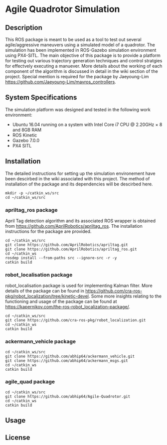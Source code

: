 # Agile Quadrotor Simulation

## Description
This ROS package is meant to be used as a tool to test out several agile/aggressive maneuvers using a simulated model of a 
quadrotor. The simulation has been implemented in ROS-Gazebo simulation environment using PX4-SITL. The main objective of
this package is to provide a platform for testing out various trajectory generation techniques and control stratgies for
effectvely executing a manuever. More details about the working of each component of the algorithm is discussed in detail
in the wiki section of the project. Special mention is required for the package by Jaeyoung-Lim https://github.com/Jaeyoung-Lim/mavros_controllers. 

## System Specifications
The simulation platform was designed and tested in the following work environment:
* Ubuntu 16.04 running on a system with Intel Core i7 CPU @ 2.20GHz × 8 and 8GB RAM
* ROS Kinetic
* Gazebo 7.0.0
* PX4 SITL 


## Installation
The detailed instructions for setting up the simulation environement have been descirbed in the wiki associated with this project. The method of installation of the package and its dependencies will be descirbed here.

```shell
mkdir -p ~/catkin_ws/src
cd ~/catkin_ws/src  
```
### apriltag_ros package
April Tag detection algorithm and its associated ROS wrapper is obtained from https://github.com/AprilRobotics/apriltag_ros. The installation instructions for the package are provided.
```shell
cd ~/catkin_ws/src  
git clone https://github.com/AprilRobotics/apriltag.git
git clone https://github.com/AprilRobotics/apriltag_ros.git
cd ~/catkin_ws 
rosdep install --from-paths src --ignore-src -r -y
catkin build
```

### robot_localisation package
robot_localisation package is used for implementing Kalman filter. More details of the package can be found in https://github.com/cra-ros-pkg/robot_localization/tree/kinetic-devel. Some more insights relating to the functioning and usage of the package can be found at https://kapernikov.com/the-ros-robot_localization-package/. 

```shell
cd ~/catkin_ws/src  
git clone https://github.com/cra-ros-pkg/robot_localization.git
cd ~/catkin_ws 
catkin build
```

### ackermann_vehicle package

```shell
cd ~/catkin_ws/src  
git clone https://github.com/abhip64/ackermann_vehicle.git
git clone https://github.com/abhip64/ackermann_msgs.git
cd ~/catkin_ws 
catkin build
```

### agile_quad package
```shell
cd ~/catkin_ws/src  
git clone https://github.com/abhip64/Agile-Quadrotor.git
cd ~/catkin_ws 
catkin build
```

## Usage

## License





